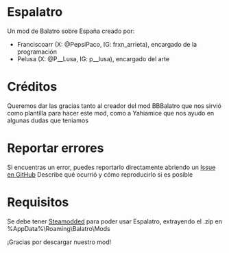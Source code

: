 # Espalatro
Un mod de Balatro sobre España creado por:
- Franciscoarr (X: @PepsiPaco, IG: frxn_arrieta), encargado de la programación
- Pelusa (X: @P__Lusa, IG: p__lusa), encargado del arte

# Créditos
Queremos dar las gracias tanto al creador del mod BBBalatro que nos sirvió como plantilla para hacer este mod, como a Yahiamice que nos ayudo en algunas dudas que teniamos

# Reportar errores
Si encuentras un error, puedes reportarlo directamente abriendo un [Issue en GitHub](https://github.com/Franciscoarr/Espalatro/issues)
Describe qué ocurrió y cómo reproducirlo si es posible

# Requisitos
Se debe tener [Steamodded](https://github.com/Steamodded/smods/wiki) para poder usar Espalatro, extrayendo el .zip en %AppData%\Roaming\Balatro\Mods

¡Gracias por descargar nuestro mod!


